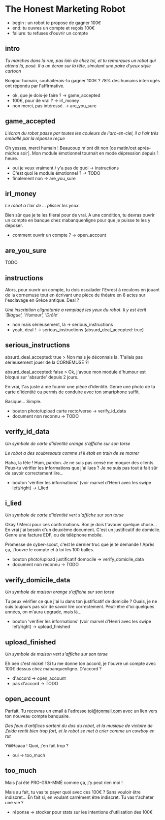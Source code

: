 # The Honest Marketing Robot
* begin : un robot te propose de gagner 100€
* end: tu ouvres un compte et reçois 100€
* failure: tu refuses d'ouvrir un compte

## intro
_Tu marches dans la rue, pas loin de chez toi, et tu remarques un robot qui attend là, posé. Il a un écran sur la tête, simulant une paire d'yeux style cartoon_

Bonjour humain, souhaiterais-tu gagner 100€ ? 78% des humains interrogés ont répondu par l'affirmative.

* ok, que je dois-je faire ? -> game_accepted
* 100€, pour de vrai ? -> irl_money
* non merci, pas intéressé. -> are_you_sure

## game_accepted
_L'écran du robot passe par toutes les couleurs de l'arc-en-ciel, il a l'air très emballé par la réponse reçue_

Oh yessss, merci humain ! Beaucoup m'ont dit non [ce matin/cet après-mid/ce soir]. Mon module émotionnel tournait en mode dépression depuis 1 heure.

* oui je veux vraiment / y'a pas de quoi ->  instructions
* C'est quoi le module émotionnel ? -> TODO
* finalement non -> are_you_sure

## irl_money
_Le robot a l'air de ... plisser les yeux._

Bien sûr que je te les filerai pour de vrai. A une condition, tu devras ouvrir un compte en banque chez mabanquenligne pour que je puisse te les y déposer.

* comment ouvrir un compte ? -> open_account

## are_you_sure
TODO

## instructions
Alors, pour ouvrir un compte, tu dois escalader l'Evrest à reculons en jouant de la cornemuse tout en écrivant une pièce de théatre en 8 actes sur l'esclavage en Grèce antique. Deal ?

_Une inscription clignotante a remplaçé les yeux du robot. Il y est écrit 'Blague', 'Humour', 'Drôle'_

* non mais sérieusement, là -> serious_instructions
* yeah, deal ! -> serious_instructions (absurd_deal_accepted: true)

## serious_instructions
absurd_deal_accepted: true > Non mais je déconnais là. T'allais pas sérieusement jouer de la CORNEMUSE ?!

absurd_deal_accepted: false > Ok, j'avoue mon module d'humour est bloqué sur 'absurde' depuis 2 jours.

En vrai, t'as juste à me fournir une pièce d'identité. Genre une photo de ta carte d'identité ou permis de conduire avec ton smartphone suffit.

Basique... Simple.

* bouton photo/upload carte recto/verso -> verify_id_data
* document non reconnu -> TODO

## verify_id_data
_Un symbole de carte d'identité orange s'affiche sur son torse_

_Le robot a des soubresauts comme si il était en train de se marrer_

Haha, la tête ! Hum, pardon. Je ne suis pas censé me moquer des clients. Peux-tu vérifier les informations que j'ai lues ? Je ne suis pas tout à fait sûr de savoir correctement lire...

* bouton 'vérifier les informations' (voir marvel d'Henri avec les swipe left/right) -> i_lied

## i_lied
_Un symbole de carte d'identité vert s'affiche sur son torse_

Okay ! Merci pour ces confirmations. Bon je dois t'avouer quelque chose... En vrai j'ai besoin d'un deuxième document. C'est un justificatif de domicile. Genre une facture EDF, ou de téléphone mobile.

Promesse de cyber-scout, c'est le dernier truc que je te demande ! Après ça, j'touvre le compte et à toi les 100 balles.

* bouton photo/upload justificatif domocile -> verify_domicile_data
* document non reconnu -> TODO

## verify_domicile_data
_Un symbole de maison orange s'affiche sur son torse_

Tu peux vérifier ce que j'ai lu dans ton justificatif de domicile ? Ouais, je ne suis toujours pas sûr de savoir lire correctement. Peut-être d'ici quelques années, on m'aura upgrade, mais là...

* bouton 'vérifier les informations' (voir marvel d'Henri avec les swipe left/right) -> upload_finished

## upload_finished
_Un symbole de maison vert s'affiche sur son torse_

Eh ben c'est nickel ! Si tu me donne ton accord, je t'ouvre un compte avec 100€ dessus chez mabanquenligne. D'accord ?
* d'accord -> open_account
* pas d'accord -> TODO

## open_account
Parfait. Tu recevras un email à l'adresse toi@tonmail.com avec un lien vers ton nouveau compte banquaire.

_Des feux d'artifices sortent du dos du robot, et la musique de victoire de Zelda rentit bien trop fort, et le robot se met à crier comme un cowboy en rut_

YiiiiHaaaa ! Quoi, j'en fait trop ?

* oui -> too_much

## too_much
Mais j'ai été PRO-GRA-MMÉ comme ça, j'y peut rien moi !

Mais au fait, tu vas te payer quoi avec ces 100€ ? Sans vouloir être indiscret... En fait si, en voulant carrément être indiscret. Tu vas t'acheter une vie ?

* réponse -> stocker pour stats sur les intentions d'utilisation des 100€
